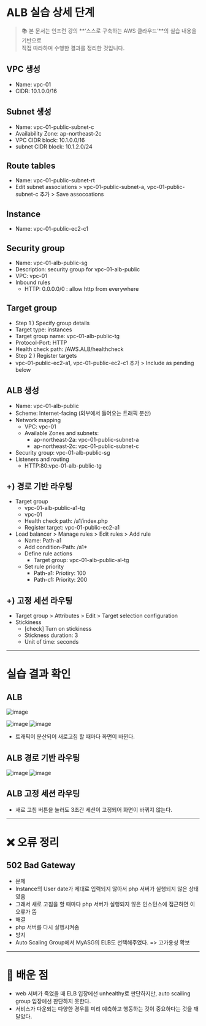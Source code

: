 # ALB 실습 상세 단계 
> 📚 본 문서는 인프런 강의 **‘스스로 구축하는 AWS 클라우드’**의 실습 내용을 기반으로  
> 직접 따라하며 수행한 결과를 정리한 것입니다. 

## VPC 생성 
- Name: vpc-01
- CIDR: 10.1.0.0/16

## Subnet 생성 
- Name: vpc-01-public-subnet-c
- Availability Zone: ap-northeast-2c
- VPC CIDR block: 10.1.0.0/16
- subnet CIDR block: 10.1.2.0/24


## Route tables 
- Name: vpc-01-public-subnet-rt
- Edit subnet associations > vpc-01-public-subnet-a, vpc-01-public-subnet-c 추가 > Save assocoations


## Instance 
- Name: vpc-01-public-ec2-c1

## Security group
- Name: vpc-01-alb-public-sg
- Description: security group for vpc-01-alb-public
- VPC: vpc-01
- Inbound rules
  - HTTP: 0.0.0.0/0 : allow http from everywhere

## Target group 
- Step 1 ) Specify group details
- Target type: instances
- Target group name: vpc-01-alb-public-tg
- Protocol-Port: HTTP
- Health check path: /AWS.ALB/healthcheck
- Step 2 ) Register targets
- vpc-01-public-ec2-a1, vpc-01-public-ec2-c1 추가 > Include as pending below



## ALB 생성 
- Name: vpc-01-alb-public
- Scheme: Internet-facing (외부에서 들어오는 트래픽 분산)
- Network mapping
  - VPC: vpc-01
  - Available Zones and subnets:
    - ap-northeast-2a: vpc-01-public-subnet-a
    - ap-northeast-2c: vpc-01-public-subnet-c
- Security group: vpc-01-alb-public-sg
- Listeners and routing
  - HTTP:80:vpc-01-alb-public-tg


 ## +) 경로 기반 라우팅
- Target group
   - vpc-01-alb-public-a1-tg
   - vpc-01
   - Health check path: /a1/index.php
   - Register target: vpc-01-public-ec2-a1
- Load balancer > Manage rules > Edit rules > Add rule
  - Name: Path-a1
  - Add condition-Path: /a1*
  - Define rule actions
    - Target group: vpc-01-alb-public-al-tg
  - Set rule priority
    - Path-a1: Priotiry: 100
    - Path-c1: Priority: 200
 ## +) 고정 세션 라우팅
 - Target group > Attributes > Edit > Target selection configuration
 - Stickiness
   - [check] Turn on stickiness
   - Stickness duration: 3
   - Unit of time: seconds

---
# 실습 결과 확인 
## ALB 
![image](https://github.com/user-attachments/assets/6852d619-c4d3-497c-8543-42dc545df252)

![image](https://github.com/user-attachments/assets/85aa4845-d892-4ddd-a859-d441516db09b)
![image](https://github.com/user-attachments/assets/ed1b05b4-7c75-413d-916e-8eb49866147e)

- 트래픽이 분산되어 새로고침 할 때마다 화면이 바뀐다.

## ALB 경로 기반 라우팅 
![image](https://github.com/user-attachments/assets/a007733b-27fc-425e-af06-568bef2bc437)
![image](https://github.com/user-attachments/assets/47b907a9-ce99-4ea6-b925-1801f763b327)

## ALB 고정 세션 라우팅
- 새로 고침 버튼을 눌러도 3초간 세션이 고정되어 화면이 바뀌지 않는다.


---
# ❌ 오류 정리
## 502 Bad Gateway
- 문제
- Instance의 User date가 제대로 입력되지 않아서 php 서버가 실행되지 않은 상태였음 
- 그래서 새로 고침을 할 때마다 php 서버가 실행되지 않은 인스턴스에 접근하면 이 오류가 뜸 
- 해결
- php 서버를 다시 실행시켜줌
- 방지
- Auto Scaling Group에서 MyASG의 ELB도 선택해주었다. 
=> 고가용성 확보
---
# 📝 배운 점 
- web 서버가 죽었을 때 ELB 입장에선 unhealthy로 판단하지만, auto scailing group 입장에선 판단하지 못한다.
- 서비스가 다운되는 다양한 경우를 미리 예측하고 행동하는 것이 중요하다는 것을 깨달았다. 
